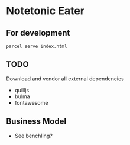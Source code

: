 # Notetonic Eater

## For development
`parcel serve index.html`

## TODO
Download and vendor all external dependencies
- quilljs
- bulma
- fontawesome

## Business Model
- See benchling?
